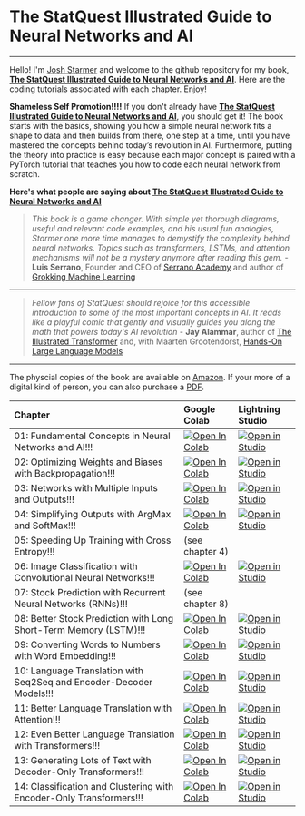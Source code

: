 # The StatQuest Illustrated Guide to Neural Networks and AI

----

Hello! I'm [Josh Starmer](https://www.youtube.com/@statquest) and welcome to the github repository for my book, **[The StatQuest Illustrated Guide to Neural Networks and AI](https://www.amazon.com/dp/B0DRS71QVQ)**. Here are the coding tutorials associated with each chapter. Enjoy!


**Shameless Self Promotion!!!!** If you don't already have **[The StatQuest Illustrated Guide to Neural Networks and AI](https://www.amazon.com/dp/B0DRS71QVQ)**, you should get it! The book starts with the basics, showing you how a simple neural network fits a shape to data and then builds from there, one step at a time, until you have mastered the concepts behind today’s revolution in AI. Furthermore, putting the theory into practice is easy because each major concept is paired with a PyTorch tutorial that teaches you how to code each neural network from scratch.

**Here's what people are saying about  **[The StatQuest Illustrated Guide to Neural Networks and AI](https://www.amazon.com/dp/B0DRS71QVQ)****

>*This book is a game changer. With simple yet thorough diagrams, useful and relevant code examples, and his usual fun analogies, Starmer one more time manages to demystify the complexity behind neural networks. Topics such as transformers, LSTMs, and attention mechanisms will not be a mystery anymore after reading this gem.* - **Luis Serrano**, Founder and CEO of [Serrano Academy](https://www.youtube.com/@SerranoAcademy) and author of [Grokking Machine Learning](https://www.amazon.com/Grokking-Machine-Learning-Luis-Serrano/dp/1617295914)

----

>*Fellow fans of StatQuest should rejoice for this accessible introduction to some of the most important concepts in AI. It reads like a playful comic that gently and visually guides you along the math that powers today's AI revolution* - **Jay Alammar**, author of [The Illustrated Transformer](https://jalammar.github.io/illustrated-transformer/) and, with Maarten Grootendorst, [Hands-On Large Language Models](https://www.amazon.com/Hands-Large-Language-Models-Understanding/dp/1098150961)

----

The physcial copies of the book are available on [Amazon](https://www.amazon.com/dp/B0DRS71QVQ). If your more of a digital kind of person, you can also purchase a [PDF](https://statquest.gumroad.com/l/kihdi).

| Chapter | Google Colab | Lightning Studio
| :------ | :----------- | :---------------
| 01: Fundamental Concepts in Neural Networks and AI!!! | <a target="_blank" href="https://colab.research.google.com/github/StatQuest/signa/blob/main/chapter_01/chapter_01_basic_nn_in_pytorch.ipynb"><img src="https://colab.research.google.com/assets/colab-badge.svg" alt="Open In Colab"/></a> | <a target="_blank" href="https://lightning.ai/new?repo_url=https%3A%2F%2Fgithub.com%2FStatQuest%2Fsigna%2Fblob%2Fmain%2Fchapter_01%2Fchapter_01_basic_nn_in_pytorch.ipynb"><img src="https://pl-bolts-doc-images.s3.us-east-2.amazonaws.com/app-2/studio-badge.svg" alt="Open in Studio" /></a>
| 02: Optimizing Weights and Biases with Backpropagation!!! | <a target="_blank" href="https://colab.research.google.com/github/StatQuest/signa/blob/main/chapter_02/chapter_02_intro_do_backpropagation.ipynb"><img src="https://colab.research.google.com/assets/colab-badge.svg" alt="Open In Colab"/></a> | <a target="_blank" href="https://lightning.ai/new?repo_url=https%3A%2F%2Fgithub.com%2FStatQuest%2Fsigna%2Fblob%2Fmain%2Fchapter_02%2Fchapter_02_intro_do_backpropagation.ipynb"><img src="https://pl-bolts-doc-images.s3.us-east-2.amazonaws.com/app-2/studio-badge.svg" alt="Open in Studio" /></a> |
| 03: Networks with Multiple Inputs and Outputs!!! | <a target="_blank" href="https://colab.research.google.com/github/StatQuest/signa/blob/main/chapter_03/chapter_03_multiple_inputs_and_outputs.ipynb"><img src="https://colab.research.google.com/assets/colab-badge.svg" alt="Open In Colab"/></a> | <a target="_blank" href="https://lightning.ai/new?repo_url=https%3A%2F%2Fgithub.com%2FStatQuest%2Fsigna%2Fblob%2Fmain%2Fchapter_03%2Fchapter_03_multiple_inputs_and_outputs.ipynb"><img src="https://pl-bolts-doc-images.s3.us-east-2.amazonaws.com/app-2/studio-badge.svg" alt="Open in Studio" /></a> |
| 04: Simplifying Outputs with ArgMax and SoftMax!!! | <a target="_blank" href="https://colab.research.google.com/github/StatQuest/signa/blob/main/chapter_04/chapter_04_argmax_and_softmax.ipynb"><img src="https://colab.research.google.com/assets/colab-badge.svg" alt="Open In Colab"/></a> | <a target="_blank" href="https://lightning.ai/new?repo_url=https%3A%2F%2Fgithub.com%2FStatQuest%2Fsigna%2Fblob%2Fmain%2Fchapter_04%2Fchapter_04_argmax_and_softmax.ipynb"><img src="https://pl-bolts-doc-images.s3.us-east-2.amazonaws.com/app-2/studio-badge.svg" alt="Open in Studio" /></a> |
| 05: Speeding Up Training with Cross Entropy!!! | (see chapter 4) |
| 06: Image Classification with Convolutional Neural Networks!!! | <a target="_blank" href="https://colab.research.google.com/github/StatQuest/signa/blob/main/chapter_06/chapter_06_convolutional_neural_networks.ipynb"><img src="https://colab.research.google.com/assets/colab-badge.svg" alt="Open In Colab"/></a> | <a target="_blank" href="https://lightning.ai/new?repo_url=https%3A%2F%2Fgithub.com%2FStatQuest%2Fsigna%2Fblob%2Fmain%2Fchapter_06%2Fchapter_06_convolutional_neural_networks.ipynb"><img src="https://pl-bolts-doc-images.s3.us-east-2.amazonaws.com/app-2/studio-badge.svg" alt="Open in Studio" /></a> |
| 07: Stock Prediction with Recurrent Neural Networks (RNNs)!!! | (see chapter 8) |
| 08: Better Stock Prediction with Long Short-Term Memory (LSTM)!!! | <a target="_blank" href="https://colab.research.google.com/github/StatQuest/signa/blob/main/chapter_08/chapter_08_lstms.ipynb"><img src="https://colab.research.google.com/assets/colab-badge.svg" alt="Open In Colab"/></a> | <a target="_blank" href="https://lightning.ai/new?repo_url=https%3A%2F%2Fgithub.com%2FStatQuest%2Fsigna%2Fblob%2Fmain%2Fchapter_08%2Fchapter_08_lstms.ipynb"><img src="https://pl-bolts-doc-images.s3.us-east-2.amazonaws.com/app-2/studio-badge.svg" alt="Open in Studio" /></a> |
| 09: Converting Words to Numbers with Word Embedding!!! | <a target="_blank" href="https://colab.research.google.com/github/StatQuest/signa/blob/main/chapter_09/chapter_09_word_embedding.ipynb"><img src="https://colab.research.google.com/assets/colab-badge.svg" alt="Open In Colab"/></a> | <a target="_blank" href="https://lightning.ai/new?repo_url=https%3A%2F%2Fgithub.com%2FStatQuest%2Fsigna%2Fblob%2Fmain%2Fchapter_09%2Fchapter_09_word_embedding.ipynb"><img src="https://pl-bolts-doc-images.s3.us-east-2.amazonaws.com/app-2/studio-badge.svg" alt="Open in Studio" /></a> |
| 10: Language Translation with Seq2Seq and Encoder-Decoder Models!!! | <a target="_blank" href="https://colab.research.google.com/github/StatQuest/signa/blob/main/chapter_10/chapter_10_seq2seq_lstm.ipynb"><img src="https://colab.research.google.com/assets/colab-badge.svg" alt="Open In Colab"/></a> | <a target="_blank" href="https://lightning.ai/new?repo_url=https%3A%2F%2Fgithub.com%2FStatQuest%2Fsigna%2Fblob%2Fmain%2Fchapter_10%2Fchapter_10_seq2seq_lstm.ipynb"><img src="https://pl-bolts-doc-images.s3.us-east-2.amazonaws.com/app-2/studio-badge.svg" alt="Open in Studio" /></a> |
| 11: Better Language Translation with Attention!!! | <a target="_blank" href="https://colab.research.google.com/github/StatQuest/signa/blob/main/chapter_11/chapter_11_attention.ipynb"><img src="https://colab.research.google.com/assets/colab-badge.svg" alt="Open In Colab"/></a> | <a target="_blank" href="https://lightning.ai/new?repo_url=https%3A%2F%2Fgithub.com%2FStatQuest%2Fsigna%2Fblob%2Fmain%2Fchapter_11%2Fchapter_11_attention.ipynb"><img src="https://pl-bolts-doc-images.s3.us-east-2.amazonaws.com/app-2/studio-badge.svg" alt="Open in Studio" /></a> |
| 12: Even Better Language Translation with Transformers!!! | <a target="_blank" href="https://colab.research.google.com/github/StatQuest/signa/blob/main/chapter_12/chapter_12_encoder_decoder_transformer.ipynb"><img src="https://colab.research.google.com/assets/colab-badge.svg" alt="Open In Colab"/></a> | <a target="_blank" href="https://lightning.ai/new?repo_url=https%3A%2F%2Fgithub.com%2FStatQuest%2Fsigna%2Fblob%2Fmain%2Fchapter_12%2Fchapter_12_encoder_decoder_transformer.ipynb"><img src="https://pl-bolts-doc-images.s3.us-east-2.amazonaws.com/app-2/studio-badge.svg" alt="Open in Studio" /></a> |
| 13: Generating Lots of Text with Decoder-Only Transformers!!! | <a target="_blank" href="https://colab.research.google.com/github/StatQuest/signa/blob/main/chapter_13/chapter_13_decoder_transformer.ipynb"><img src="https://colab.research.google.com/assets/colab-badge.svg" alt="Open In Colab"/></a> | <a target="_blank" href="https://lightning.ai/new?repo_url=https%3A%2F%2Fgithub.com%2FStatQuest%2Fsigna%2Fblob%2Fmain%2Fchapter_13%2Fchapter_13_decoder_transformer.ipynb"><img src="https://pl-bolts-doc-images.s3.us-east-2.amazonaws.com/app-2/studio-badge.svg" alt="Open in Studio" /></a> |
| 14: Classification and Clustering with Encoder-Only Transformers!!! | <a target="_blank" href="https://colab.research.google.com/github/StatQuest/signa/blob/main/chapter_14/chapter_14_combing_encoder_with_decoder_transformers.ipynb"><img src="https://colab.research.google.com/assets/colab-badge.svg" alt="Open In Colab"/></a> | <a target="_blank" href="https://lightning.ai/new?repo_url=https%3A%2F%2Fgithub.com%2FStatQuest%2Fsigna%2Fblob%2Fmain%2Fchapter_14%2Fchapter_14_combing_encoder_with_decoder_transformers.ipynb"><img src="https://pl-bolts-doc-images.s3.us-east-2.amazonaws.com/app-2/studio-badge.svg" alt="Open in Studio" /></a> |


<!--
* **Chapter 1: Code Your First Neural Network!!!**

  Open the tutorial in...
  
    - Google Colab: <a target="_blank" href="https://colab.research.google.com/github/StatQuest/signa/blob/main/chapter_01/chapter_01_basic_nn_in_pytorch.ipynb">
  <img src="https://colab.research.google.com/assets/colab-badge.svg" alt="Open In Colab"/></a>
    - Lightning Studio: <a target="_blank" href="https://lightning.ai/new?repo_url=https%3A%2F%2Fgithub.com%2FStatQuest%2Fsigna%2Fblob%2Fmain%2Fchapter_01%2Fchapter_01_basic_nn_in_pytorch.ipynb">
  <img src="https://pl-bolts-doc-images.s3.us-east-2.amazonaws.com/app-2/studio-badge.svg" alt="Open in Studio" /></a>
    - [Jupyter Notebook](https://github.com/StatQuest/signa/blob/main/chapter_01/chapter_01_basic_nn_in_pytorch.ipynb)

* **Chapter 2: Backpropagation**

  Open the tutorial in...
  
    - Google Colab: <a target="_blank" href="https://colab.research.google.com/github/StatQuest/signa/blob/main/chapter_02/chapter_02_intro_do_backpropagation.ipynb">
  <img src="https://colab.research.google.com/assets/colab-badge.svg" alt="Open In Colab"/></a>
    - Lightning Studio: <a target="_blank" href="https://lightning.ai/new?repo_url=https%3A%2F%2Fgithub.com%2FStatQuest%2Fsigna%2Fblob%2Fmain%2Fchapter_02%2Fchapter_02_intro_do_backpropagation.ipynb">
  <img src="https://pl-bolts-doc-images.s3.us-east-2.amazonaws.com/app-2/studio-badge.svg" alt="Open in Studio" /></a>
    - [Jupyter Notebook](https://github.com/StatQuest/signa/blob/main/chapter_02/chapter_02_intro_do_backpropagation.ipynb)
      
* **Chapter 3: Multiple Inputs and Outputs**

    Open the tutorial in...
    
    - Google Colab: <a target="_blank" href="https://colab.research.google.com/github/StatQuest/signa/blob/main/chapter_03/chapter_03_multiple_inputs_and_outputs.ipynb">
  <img src="https://colab.research.google.com/assets/colab-badge.svg" alt="Open In Colab"/></a>
    - Lightning Studio: <a target="_blank" href="https://lightning.ai/new?repo_url=https%3A%2F%2Fgithub.com%2FStatQuest%2Fsigna%2Fblob%2Fmain%2Fchapter_03%2Fchapter_03_multiple_inputs_and_outputs.ipynb">
  <img src="https://pl-bolts-doc-images.s3.us-east-2.amazonaws.com/app-2/studio-badge.svg" alt="Open in Studio" /></a>
    - [Jupyter Notebook](https://github.com/StatQuest/signa/blob/main/chapter_03/chapter_03_multiple_inputs_and_outputs.ipynb)

* **Chapters 4 and 5: ArgMax(), SoftMax(), and Cross Entropy**
    
    Open the tutorial in...
  
    - Google Colab: <a target="_blank" href="https://colab.research.google.com/github/StatQuest/signa/blob/main/chapter_04/chapter_04_argmax_and_softmax.ipynb">
  <img src="https://colab.research.google.com/assets/colab-badge.svg" alt="Open In Colab"/></a>
    - Lightning Studio: <a target="_blank" href="https://lightning.ai/new?repo_url=https%3A%2F%2Fgithub.com%2FStatQuest%2Fsigna%2Fblob%2Fmain%2Fchapter_04%2Fchapter_04_argmax_and_softmax.ipynb">
  <img src="https://pl-bolts-doc-images.s3.us-east-2.amazonaws.com/app-2/studio-badge.svg" alt="Open in Studio" /></a>
    - [Jupyter Notebook](https://github.com/StatQuest/signa/blob/main/chapter_04/chapter_04_argmax_and_softmax.ipynb)

* **Chapter 6: Convolutional Neural Networks (CNNs)**
    
    Open the tutorial in...
  
    - Google Colab: <a target="_blank" href="https://colab.research.google.com/github/StatQuest/signa/blob/main/chapter_06/chapter_06_convolutional_neural_networks.ipynb">
  <img src="https://colab.research.google.com/assets/colab-badge.svg" alt="Open In Colab"/></a>
    - Lightning Studio: <a target="_blank" href="https://lightning.ai/new?repo_url=https%3A%2F%2Fgithub.com%2FStatQuest%2Fsigna%2Fblob%2Fmain%2Fchapter_06%2Fchapter_06_convolutional_neural_networks.ipynb">
  <img src="https://pl-bolts-doc-images.s3.us-east-2.amazonaws.com/app-2/studio-badge.svg" alt="Open in Studio" /></a>
    - [Jupyter Notebook](https://github.com/StatQuest/signa/blob/main/chapter_06/chapter_06_convolutional_neural_networks.ipynb)

* **Chapter 8: Long Short-Term Memory (LSTM)**

    Open the tutorial in...
  
    - Google Colab: <a target="_blank" href="https://colab.research.google.com/github/StatQuest/signa/blob/main/chapter_08/chapter_08_lstms.ipynb">
  <img src="https://colab.research.google.com/assets/colab-badge.svg" alt="Open In Colab"/></a>
    - Lightning Studio: <a target="_blank" href="https://lightning.ai/new?repo_url=https%3A%2F%2Fgithub.com%2FStatQuest%2Fsigna%2Fblob%2Fmain%2Fchapter_08%2Fchapter_08_lstms.ipynb">
  <img src="https://pl-bolts-doc-images.s3.us-east-2.amazonaws.com/app-2/studio-badge.svg" alt="Open in Studio" /></a>
    - [Jupyter Notebook](https://github.com/StatQuest/signa/blob/main/chapter_08/chapter_08_lstms.ipynb)

* **Chapter 9: Word Embedding**
    
    Open the tutorial in...
  
    - Google Colab: <a target="_blank" href="https://colab.research.google.com/github/StatQuest/signa/blob/main/chapter_09/chapter_09_word_embedding.ipynb">
  <img src="https://colab.research.google.com/assets/colab-badge.svg" alt="Open In Colab"/></a>
    - Lightning Studio: <a target="_blank" href="https://lightning.ai/new?repo_url=https%3A%2F%2Fgithub.com%2FStatQuest%2Fsigna%2Fblob%2Fmain%2Fchapter_09%2Fchapter_09_word_embedding.ipynb">
  <img src="https://pl-bolts-doc-images.s3.us-east-2.amazonaws.com/app-2/studio-badge.svg" alt="Open in Studio" /></a>
    - [Jupyter Notebook](https://github.com/StatQuest/signa/blob/main/chapter_09/chapter_09_word_embedding.ipynb)

* **Chapter 10: Seq2Seq/Encoder-Decoder Models**
    
    Open the tutorial in...
  
    - Google Colab: <a target="_blank" href="https://colab.research.google.com/github/StatQuest/signa/blob/main/chapter_10/chapter_10_seq2seq_lstm.ipynb">
  <img src="https://colab.research.google.com/assets/colab-badge.svg" alt="Open In Colab"/></a>
    - Lightning Studio: <a target="_blank" href="https://lightning.ai/new?repo_url=https%3A%2F%2Fgithub.com%2FStatQuest%2Fsigna%2Fblob%2Fmain%2Fchapter_10%2Fchapter_10_seq2seq_lstm.ipynb">
  <img src="https://pl-bolts-doc-images.s3.us-east-2.amazonaws.com/app-2/studio-badge.svg" alt="Open in Studio" /></a>
    - [Jupyter Notebook](https://github.com/StatQuest/signa/blob/main/chapter_10/chapter_10_seq2seq_lstm.ipynb)

* **Chapter 11: Attention**
    
    Open the tutorial in...
  
    - Google Colab:<a target="_blank" href="https://colab.research.google.com/github/StatQuest/signa/blob/main/chapter_11/chapter_11_attention.ipynb">
  <img src="https://colab.research.google.com/assets/colab-badge.svg" alt="Open In Colab"/></a>
    - Lightning Studio: <a target="_blank" href="https://lightning.ai/new?repo_url=https%3A%2F%2Fgithub.com%2FStatQuest%2Fsigna%2Fblob%2Fmain%2Fchapter_11%2Fchapter_11_attention.ipynb">
  <img src="https://pl-bolts-doc-images.s3.us-east-2.amazonaws.com/app-2/studio-badge.svg" alt="Open in Studio" /></a>
    - [Jupyter Notebook](https://github.com/StatQuest/signa/blob/main/chapter_11/chapter_11_attention.ipynb)

* **Chapter 12: Transformers]**
    
    Open the tutorial in...
  
    - Google Colab: <a target="_blank" href="https://colab.research.google.com/github/StatQuest/signa/blob/main/chapter_12/chapter_12_encoder_decoder_transformer.ipynb">
  <img src="https://colab.research.google.com/assets/colab-badge.svg" alt="Open In Colab"/></a>
    - Lightning Studio: <a target="_blank" href="https://lightning.ai/new?repo_url=https%3A%2F%2Fgithub.com%2FStatQuest%2Fsigna%2Fblob%2Fmain%2Fchapter_12%2Fchapter_12_encoder_decoder_transformer.ipynb">
  <img src="https://pl-bolts-doc-images.s3.us-east-2.amazonaws.com/app-2/studio-badge.svg" alt="Open in Studio" /></a>
    - [Jupyter Notebook](https://github.com/StatQuest/signa/blob/main/chapter_12/chapter_12_encoder_decoder_transformer.ipynb)

* **Chapter 13: Decoder-Only Transformers**
    
    Open the tutorial in...
  
    - Google Colab:<a target="_blank" href="https://colab.research.google.com/github/StatQuest/signa/blob/main/chapter_13/chapter_13_decoder_transformer.ipynb">
  <img src="https://colab.research.google.com/assets/colab-badge.svg" alt="Open In Colab"/></a>
    - Lightning Studio: <a target="_blank" href="https://lightning.ai/new?repo_url=https%3A%2F%2Fgithub.com%2FStatQuest%2Fsigna%2Fblob%2Fmain%2Fchapter_13%2Fchapter_13_decoder_transformer.ipynb">
  <img src="https://pl-bolts-doc-images.s3.us-east-2.amazonaws.com/app-2/studio-badge.svg" alt="Open in Studio" /></a>
    - [Jupyter Notebook](https://github.com/StatQuest/signa/blob/main/chapter_13/chapter_13_decoder_transformer.ipynb)

* **Chapter 14: Encoder-Only Transformers**
    
    Open the tutorial in...
  
    - Google Colab: <a target="_blank" href="https://colab.research.google.com/github/StatQuest/signa/blob/main/chapter_14/chapter_14_combing_encoder_with_decoder_transformers.ipynb">
  <img src="https://colab.research.google.com/assets/colab-badge.svg" alt="Open In Colab"/></a>
    - Lightning Studio: <a target="_blank" href="https://lightning.ai/new?repo_url=https%3A%2F%2Fgithub.com%2FStatQuest%2Fsigna%2Fblob%2Fmain%2Fchapter_14%2Fchapter_14_combing_encoder_with_decoder_transformers.ipynb">
  <img src="https://pl-bolts-doc-images.s3.us-east-2.amazonaws.com/app-2/studio-badge.svg" alt="Open in Studio" /></a>
    - [Jupyter Notebook](https://github.com/StatQuest/signa/blob/main/chapter_14/chapter_14_combing_encoder_with_decoder_transformers.ipynb)
-->
